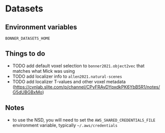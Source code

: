 # Datasets

## Environment variables

`BONNER_DATASETS_HOME`

## Things to do

- TODO add default voxel selection to `bonner2021.object2vec` that matches what Mick was using
- TODO add localizer info to `allen2021.natural-scenes`
- TODO add localizer T-values and other voxel metadata (https://cvnlab.slite.com/p/channel/CPyFRAyDYpxdkPK6YbB5R1/notes/G5dUBGBxMo)

## Notes

- to use the NSD, you will need to set the `AWS_SHARED_CREDENTIALS_FILE` environment variable, typically `~/.aws/credentials`
